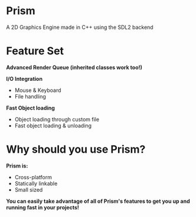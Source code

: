 # Prism
A 2D Graphics Engine made in C++ using the SDL2 backend

# Feature Set
  <b>Advanced Render Queue (inherited classes work too!)</b><br>
  
  <b>I/O Integration</b><br>
  <ul>
    <li>Mouse & Keyboard</li>
    <li>File handling</li>
  </ul>
  
  <b>Fast Object loading</b><br>
  <ul>
    <li>Object loading through custom file</li>
    <li>Fast object loading & unloading</li>
  </ul>

  # Why should you use Prism?
  <b>Prism is:</b>
  <ul>
    <li>Cross-platform</li>
    <li>Statically linkable</li>
    <li>Small sized</li>
  </ul>
  <b>You can easily take advantage of all of Prism's features to get you up and running fast in your projects!</b>